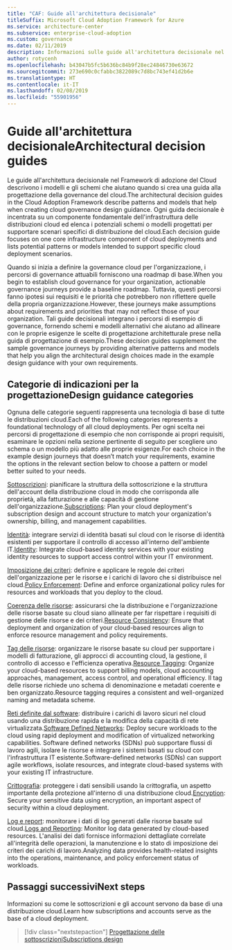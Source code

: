 ```yaml
---
title: "CAF: Guide all'architettura decisionale"
titleSuffix: Microsoft Cloud Adoption Framework for Azure
ms.service: architecture-center
ms.subservice: enterprise-cloud-adoption
ms.custom: governance
ms.date: 02/11/2019
description: Informazioni sulle guide all'architettura decisionale nel Framework di adozione del Cloud.
author: rotycenh
ms.openlocfilehash: b43047b5fc5b636bc84b9f28ec24846730e63672
ms.sourcegitcommit: 273e690c0cfabbc3822089c7d8bc743ef41d2b6e
ms.translationtype: HT
ms.contentlocale: it-IT
ms.lasthandoff: 02/08/2019
ms.locfileid: "55901956"
---
```

# <a name="architectural-decision-guides"></a><span data-ttu-id="db2b1-103">Guide all'architettura decisionale</span><span class="sxs-lookup"><span data-stu-id="db2b1-103">Architectural decision guides</span></span>

<span data-ttu-id="db2b1-104">Le guide all'architettura decisionale nel Framework di adozione del Cloud descrivono i modelli e gli schemi che aiutano quando si crea una guida alla progettazione della governance del cloud.</span><span class="sxs-lookup"><span data-stu-id="db2b1-104">The architectural decision guides in the Cloud Adoption Framework describe patterns and models that help when creating cloud governance design guidance.</span></span> <span data-ttu-id="db2b1-105">Ogni guida decisionale è incentrata su un componente fondamentale dell'infrastruttura delle distribuzioni cloud ed elenca i potenziali schemi o modelli progettati per supportare scenari specifici di distribuzione del cloud.</span><span class="sxs-lookup"><span data-stu-id="db2b1-105">Each decision guide focuses on one core infrastructure component of cloud deployments and lists potential patterns or models intended to support specific cloud deployment scenarios.</span></span>

<span data-ttu-id="db2b1-106">Quando si inizia a definire la governance cloud per l'organizzazione, i percorsi di governance attuabili forniscono una roadmap di base.</span><span class="sxs-lookup"><span data-stu-id="db2b1-106">When you begin to establish cloud governance for your organization,  actionable governance journeys provide a baseline roadmap.</span></span> <span data-ttu-id="db2b1-107">Tuttavia, questi percorsi fanno ipotesi sui requisiti e le priorità che potrebbero non riflettere quelle della propria organizzazione.</span><span class="sxs-lookup"><span data-stu-id="db2b1-107">However, these journeys make assumptions about requirements and priorities that may not reflect those of your organization.</span></span>
<span data-ttu-id="db2b1-108">Tali guide decisionali integrano i percorsi di esempio di governance, fornendo schemi e modelli alternativi che aiutano ad allineare con le proprie esigenze le scelte di progettazione architetturale prese nella guida di progettazione di esempio.</span><span class="sxs-lookup"><span data-stu-id="db2b1-108">These decision guides supplement the sample governance journeys by providing alternative patterns and models that help you align the architectural design choices made in the example design guidance with your own requirements.</span></span>

## <a name="design-guidance-categories"></a><span data-ttu-id="db2b1-109">Categorie di indicazioni per la progettazione</span><span class="sxs-lookup"><span data-stu-id="db2b1-109">Design guidance categories</span></span>

<span data-ttu-id="db2b1-110">Ognuna delle categorie seguenti rappresenta una tecnologia di base di tutte le distribuzioni cloud.</span><span class="sxs-lookup"><span data-stu-id="db2b1-110">Each of the following categories represents a foundational technology of all cloud deployments.</span></span> <span data-ttu-id="db2b1-111">Per ogni scelta nei percorsi di progettazione di esempio che non corrisponde ai propri requisiti, esaminare le opzioni nella sezione pertinente di seguito per scegliere uno schema o un modello più adatto alle proprie esigenze.</span><span class="sxs-lookup"><span data-stu-id="db2b1-111">For each choice in the example design journeys that doesn’t match your requirements, examine the options in the relevant section below to choose a pattern or model better suited to your needs.</span></span>

<span data-ttu-id="db2b1-112">[Sottoscrizioni](./subscriptions/overview.md): pianificare la struttura della sottoscrizione e la struttura dell'account della distribuzione cloud in modo che corrisponda alle proprietà, alla fatturazione e alle capacità di gestione dell'organizzazione.</span><span class="sxs-lookup"><span data-stu-id="db2b1-112">[Subscriptions](./subscriptions/overview.md): Plan your cloud deployment's subscription design and account structure to match your organization's ownership, billing, and management capabilities.</span></span>

<span data-ttu-id="db2b1-113">[Identità](./identity/overview.md): integrare servizi di identità basati sul cloud con le risorse di identità esistenti per supportare il controllo di accesso all'interno dell'ambiente IT.</span><span class="sxs-lookup"><span data-stu-id="db2b1-113">[Identity](./identity/overview.md): Integrate cloud-based identity services with your existing identity resources to support access control within your IT environment.</span></span>

<span data-ttu-id="db2b1-114">[Imposizione dei criteri](./policy-enforcement/overview.md): definire e applicare le regole dei criteri dell'organizzazione per le risorse e i carichi di lavoro che si distribuisce nel cloud.</span><span class="sxs-lookup"><span data-stu-id="db2b1-114">[Policy Enforcement](./policy-enforcement/overview.md): Define and enforce organizational policy rules for resources and workloads that you deploy to the cloud.</span></span>

<span data-ttu-id="db2b1-115">[Coerenza delle risorse](./resource-consistency/overview.md): assicurarsi che la distribuzione e l'organizzazione delle risorse basate su cloud siano allineate per far rispettare i requisiti di gestione delle risorse e dei criteri.</span><span class="sxs-lookup"><span data-stu-id="db2b1-115">[Resource Consistency](./resource-consistency/overview.md): Ensure that deployment and organization of your cloud-based resources align to enforce resource management and policy requirements.</span></span>

<span data-ttu-id="db2b1-116">[Tag delle risorse](./resource-tagging/overview.md): organizzare le risorse basate su cloud per supportare i modelli di fatturazione, gli approcci di accounting cloud, la gestione, il controllo di accesso e l'efficienza operativa.</span><span class="sxs-lookup"><span data-stu-id="db2b1-116">[Resource Tagging](./resource-tagging/overview.md): Organize your cloud-based resources to support billing models, cloud accounting approaches, management, access control, and operational efficiency.</span></span> <span data-ttu-id="db2b1-117">Il tag delle risorse richiede uno schema di denominazione e metadati coerente e ben organizzato.</span><span class="sxs-lookup"><span data-stu-id="db2b1-117">Resource tagging requires a consistent and well-organized naming and metadata scheme.</span></span>

<span data-ttu-id="db2b1-118">[Reti definite dal software](./software-defined-network/overview.md): distribuire i carichi di lavoro sicuri nel cloud usando una distribuzione rapida e la modifica della capacità di rete virtualizzata.</span><span class="sxs-lookup"><span data-stu-id="db2b1-118">[Software Defined Networks](./software-defined-network/overview.md): Deploy secure workloads to the cloud using rapid deployment and modification of virtualized networking capabilities.</span></span> <span data-ttu-id="db2b1-119">Software defined networks (SDNs) può supportare flussi di lavoro agili, isolare le risorse e integrare i sistemi basati su cloud con l'infrastruttura IT esistente.</span><span class="sxs-lookup"><span data-stu-id="db2b1-119">Software-defined networks (SDNs) can support agile workflows, isolate resources, and integrate cloud-based systems with your existing IT infrastructure.</span></span>

<span data-ttu-id="db2b1-120">[Crittografia](./encryption/overview.md): proteggere i dati sensibili usando la crittografia, un aspetto importante della protezione all'interno di una distribuzione cloud.</span><span class="sxs-lookup"><span data-stu-id="db2b1-120">[Encryption](./encryption/overview.md): Secure your sensitive data using encryption, an important aspect of security within a cloud deployment.</span></span>

<span data-ttu-id="db2b1-121">[Log e report](./log-and-report/overview.md): monitorare i dati di log generati dalle risorse basate sul cloud.</span><span class="sxs-lookup"><span data-stu-id="db2b1-121">[Logs and Reporting](./log-and-report/overview.md): Monitor log data generated by cloud-based resources.</span></span> <span data-ttu-id="db2b1-122">L'analisi dei dati fornisce informazioni dettagliate correlate all'integrità delle operazioni, la manutenzione e lo stato di imposizione dei criteri dei carichi di lavoro.</span><span class="sxs-lookup"><span data-stu-id="db2b1-122">Analyzing data provides health-related insights into the operations, maintenance, and policy enforcement status of workloads.</span></span>

## <a name="next-steps"></a><span data-ttu-id="db2b1-123">Passaggi successivi</span><span class="sxs-lookup"><span data-stu-id="db2b1-123">Next steps</span></span>

<span data-ttu-id="db2b1-124">Informazioni su come le sottoscrizioni e gli account servono da base di una distribuzione cloud.</span><span class="sxs-lookup"><span data-stu-id="db2b1-124">Learn how subscriptions and accounts serve as the base of a cloud deployment.</span></span>

> [!div class="nextstepaction"]
> [<span data-ttu-id="db2b1-125">Progettazione delle sottoscrizioni</span><span class="sxs-lookup"><span data-stu-id="db2b1-125">Subscriptions design</span></span>](subscriptions/overview.md)
